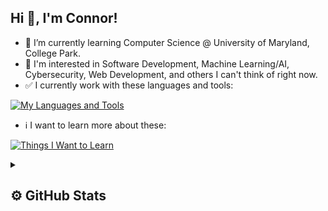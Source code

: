 ## Hi 👋, I'm Connor!

- 🌱 I’m currently learning Computer Science @ University of Maryland, College Park.
- 🤔 I'm interested in Software Development, Machine Learning/AI, Cybersecurity, Web Development, and others I can't think of right now.
- ✅ I currently work with these languages and tools:

[![My Languages and Tools](https://skills.thijs.gg/icons?i=java,py,cpp,html,css,js,git,unity)](https://skills.thijs.gg)

- ℹ️ I want to learn more about these:

[![Things I Want to Learn](https://skills.thijs.gg/icons?i=c,swift,mongodb,nodejs,react,lua,mysql)](https://skills.thijs.gg)

<details>
  <summary><h2>⚙️ GitHub Stats</h2></summary> 
  
  &nbsp;
  ![Anurag's GitHub stats](https://github-readme-stats.vercel.app/api?username=YourBoyConnor&show_icons=true&theme=dark)
  
</details>
